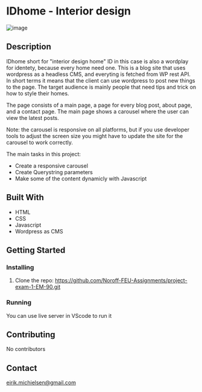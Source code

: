 # IDhome - Interior design

![image](https://user-images.githubusercontent.com/52622303/164316813-4b12d99f-aeb7-4069-85cf-e72b3a50ac99.png)

## Description

IDhome short for "interior design home" ID in this case is also a wordplay for identety, because every home need one.
This is a blog site that uses wordpress as a headless CMS, and everyting is fetched from WP rest API.
In short terms it means that the client can use wordpress to post new things to the page.
The target audience is mainly people that need tips and trick on how to style their homes.

The page consists of a main page, a page for every blog post, about page, and a contact page.
The main page shows a carousel where the user can view the latest posts.

Note: the carousel is responsive on all platforms, but if you use developer tools to adjust the screen size
you might have to update the site for the carousel to work correctly.  

The main tasks in this project:

- Create a responsive carousel
- Create Querystring parameters
- Make some of the content dynamicly with Javascript

## Built With

- HTML
- CSS
- Javascript
- Wordpress as CMS

## Getting Started

### Installing

1. Clone the repo:
https://github.com/Noroff-FEU-Assignments/project-exam-1-EM-90.git

### Running
You can use live server in VScode to run it 


## Contributing

No contributors  

## Contact

eirik.michielsen@gmail.com

